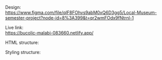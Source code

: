 
Design:     
https://www.figma.com/file/qlF8FOhvs9abM0xQ6D3gg5/Local-Museum-semester-project?node-id=8%3A399&t=qr2wmFOdx9fNtrnl-1


Live link:  
https://bucolic-malabi-083660.netlify.app/



HTML structure:


Styling structure:



